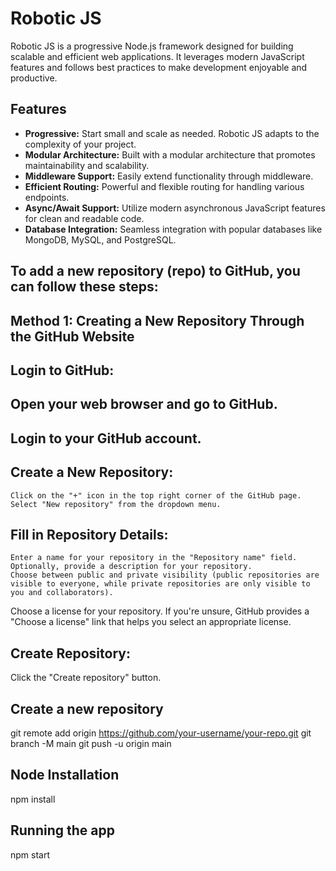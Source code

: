 # Robotic JS

Robotic JS is a progressive Node.js framework designed for building scalable and efficient web applications. It leverages modern JavaScript features and follows best practices to make development enjoyable and productive.

## Features

- **Progressive:** Start small and scale as needed. Robotic JS adapts to the complexity of your project.
- **Modular Architecture:** Built with a modular architecture that promotes maintainability and scalability.
- **Middleware Support:** Easily extend functionality through middleware.
- **Efficient Routing:** Powerful and flexible routing for handling various endpoints.
- **Async/Await Support:** Utilize modern asynchronous JavaScript features for clean and readable code.
- **Database Integration:** Seamless integration with popular databases like MongoDB, MySQL, and PostgreSQL.

## To add a new repository (repo) to GitHub, you can follow these steps:

## Method 1: Creating a New Repository Through the GitHub Website

## Login to GitHub:

## Open your web browser and go to GitHub.

## Login to your GitHub account.

## Create a New Repository:

    Click on the "+" icon in the top right corner of the GitHub page.
    Select "New repository" from the dropdown menu.

## Fill in Repository Details:

    Enter a name for your repository in the "Repository name" field.
    Optionally, provide a description for your repository.
    Choose between public and private visibility (public repositories are visible to everyone, while private repositories are only visible to you and collaborators).

Choose a license for your repository. If you're unsure, GitHub provides a "Choose a license" link that helps you select an appropriate license.

## Create Repository:

Click the "Create repository" button.

## Create a new repository

git remote add origin https://github.com/your-username/your-repo.git
git branch -M main
git push -u origin main

## Node Installation

npm install

## Running the app

npm start
